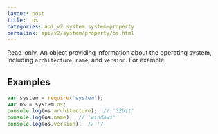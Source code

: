 ```yaml
---
layout: post
title:  os
categories: api_v2 system system-property
permalink: api/v2/system/property/os.html
---
```


Read-only. An object providing information about the operating system, including `architecture`, `name`, and `version`. For example:

## Examples

```javascript
var system = require('system');
var os = system.os;
console.log(os.architecture);  // '32bit'
console.log(os.name);  // 'windows'
console.log(os.version);  // '7'
```








